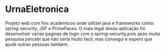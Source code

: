 UrnaEletronica
==============
Projeto web com fins academicos onde utilizei java e frameworks como: spring-security, JSF e PrimeFaces. 
O mais legal dessa aplicação foi desenvolver varias paginas de login com o spring-security,pois após muita 
pesquisa percebi que não seria muito facil, mas consegui e espero que ajude outras pessoas tambem.
